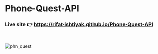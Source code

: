 # Phone-Quest-API

### Live site 👉 https://rifat-ishtiyak.github.io/Phone-Quest-API

<br>

![phn_quest](https://user-images.githubusercontent.com/56845656/157648751-bf4b1bc3-01df-4ae4-8365-f77a1e66bddf.png)
